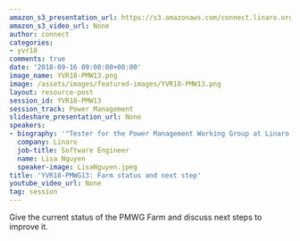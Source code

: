 ```yaml
---
amazon_s3_presentation_url: https://s3.amazonaws.com/connect.linaro.org/yvr18/presentations/yvr18-pmw13.pdf
amazon_s3_video_url: None
author: connect
categories:
- yvr18
comments: true
date: '2018-09-16 09:00:00+00:00'
image_name: YVR18-PMW13.png
image: /assets/images/featured-images/YVR18-PMW13.png
layout: resource-post
session_id: YVR18-PMW13
session_track: Power Management
slideshare_presentation_url: None
speakers:
- biography: '"Tester for the Power Management Working Group at Linaro."'
  company: Linaro
  job-title: Software Engineer
  name: Lisa Nguyen
  speaker-image: LisaNguyen.jpeg
title: 'YVR18-PMWG13: Farm status and next step'
youtube_video_url: None
tag: session
---
```


Give the current status of the PMWG Farm and discuss next steps to improve it.
